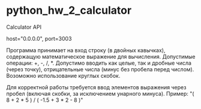 # python_hw_2_calculator
Calculator API

 host="0.0.0.0", port=3003

 Программа принимает на вход строку (в двойных кавычках), содержащую математическое выражение для вычисления. Допустимые операции: +, -, /, *. Допустимо вводить как целые, так и дробные числа (через точку), отрицательные числа (минус без пробела перед числом). Возоможно использование круглых скобок. 
 
 Для корректной работы требуется ввод элементов выражения через пробел (включая скобки, за исключением унарного минуса).
 Пример: "( 8 + 2 * 5 ) / ( -1.5 + 3 * 2 - 8 )"
